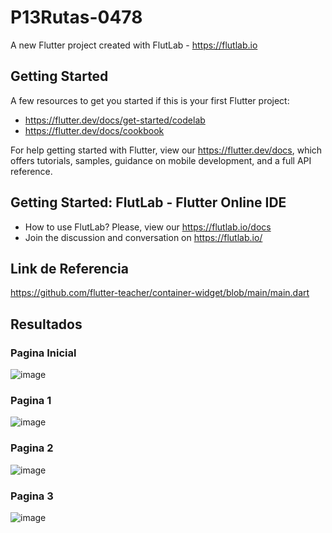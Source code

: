 # P13Rutas-0478

A new Flutter project created with FlutLab - https://flutlab.io

## Getting Started

A few resources to get you started if this is your first Flutter project:

- https://flutter.dev/docs/get-started/codelab
- https://flutter.dev/docs/cookbook

For help getting started with Flutter, view our
https://flutter.dev/docs, which offers tutorials,
samples, guidance on mobile development, and a full API reference.

## Getting Started: FlutLab - Flutter Online IDE

- How to use FlutLab? Please, view our https://flutlab.io/docs
- Join the discussion and conversation on https://flutlab.io/


## Link de Referencia
https://github.com/flutter-teacher/container-widget/blob/main/main.dart
## Resultados

### Pagina Inicial
![image](https://github.com/JaquelineGalindoHuitron/p15-Rutas-6J-0478/assets/143548375/6c59a4e9-1ebd-4a01-bd30-fec627bf72b8)

### Pagina 1
![image](https://github.com/JaquelineGalindoHuitron/p15-Rutas-6J-0478/assets/143548375/726534c5-fa12-4570-9f02-73623490f5b7)

### Pagina 2
![image](https://github.com/JaquelineGalindoHuitron/p15-Rutas-6J-0478/assets/143548375/4bbc2245-1235-4333-9665-44320404955f)

### Pagina 3
![image](https://github.com/JaquelineGalindoHuitron/p15-Rutas-6J-0478/assets/143548375/0d44f567-366a-488f-b455-16510e6a08d7)

